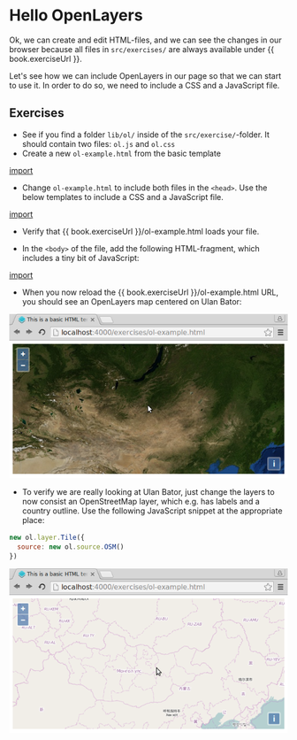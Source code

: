 # Hello OpenLayers

Ok, we can create and edit HTML-files, and we can see the changes in our browser because all files in `src/exercises/` are always available under {{ book.exerciseUrl }}.

Let's see how we can include OpenLayers in our page so that we can start to use it. In order to do so, we need to include a CSS and a JavaScript file.

## Exercises

* See if you find a folder `lib/ol/` inside of the `src/exercise/`-folder. It should contain two files: `ol.js` and `ol.css`
* Create a new `ol-example.html` from the basic template

[import](../snippets/template.html)

* Change `ol-example.html` to include both files in the <code>&lt;head&gt;</code>. Use the below templates to include a CSS and a JavaScript file.

[import](../snippets/include-js-css.html)

* Verify that {{ book.exerciseUrl }}/ol-example.html loads your file.

* In the <code>&lt;body&gt;</code> of the file, add the following HTML-fragment, which includes a tiny bit of JavaScript:

[import](../snippets/simple-map.html)

* When you now reload the {{ book.exerciseUrl }}/ol-example.html URL, you should see an OpenLayers map centered on Ulan Bator:

![A very basic OpenLayers maa](hello-ol.png)

* To verify we are really looking at Ulan Bator, just change the layers to now consist an OpenStreetMap layer, which e.g. has labels and a country outline. Use the following JavaScript snippet at the appropriate place:

```js
new ol.layer.Tile({
  source: new ol.source.OSM()
})
```

![Say "hi" to the OSM layer](hello-osm.png)
